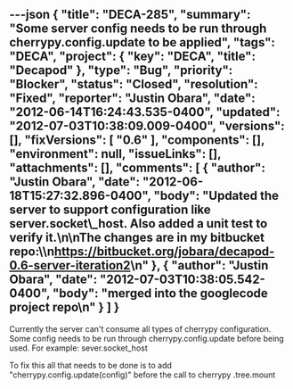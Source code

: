 ---json
{
  "title": "DECA-285",
  "summary": "Some server config needs to be run through cherrypy.config.update to be applied",
  "tags": "DECA",
  "project": {
    "key": "DECA",
    "title": "Decapod"
  },
  "type": "Bug",
  "priority": "Blocker",
  "status": "Closed",
  "resolution": "Fixed",
  "reporter": "Justin Obara",
  "date": "2012-06-14T16:24:43.535-0400",
  "updated": "2012-07-03T10:38:09.009-0400",
  "versions": [],
  "fixVersions": [
    "0.6"
  ],
  "components": [],
  "environment": null,
  "issueLinks": [],
  "attachments": [],
  "comments": [
    {
      "author": "Justin Obara",
      "date": "2012-06-18T15:27:32.896-0400",
      "body": "Updated the server to support configuration like server.socket\\_host. Also added a unit test to verify it.\n\nThe changes are in my bitbucket repo:\\\n<https://bitbucket.org/jobara/decapod-0.6-server-iteration2>\n"
    },
    {
      "author": "Justin Obara",
      "date": "2012-07-03T10:38:05.542-0400",
      "body": "merged into the googlecode project repo\n"
    }
  ]
}
---
Currently the server can't consume all types of cherrypy configuration. Some config needs to be run through cherrypy.config.update before being used. For example: sever.socket\_host

To fix this all that needs to be done is to add "cherrypy.config.update(config)" before the call to cherrypy .tree.mount

        